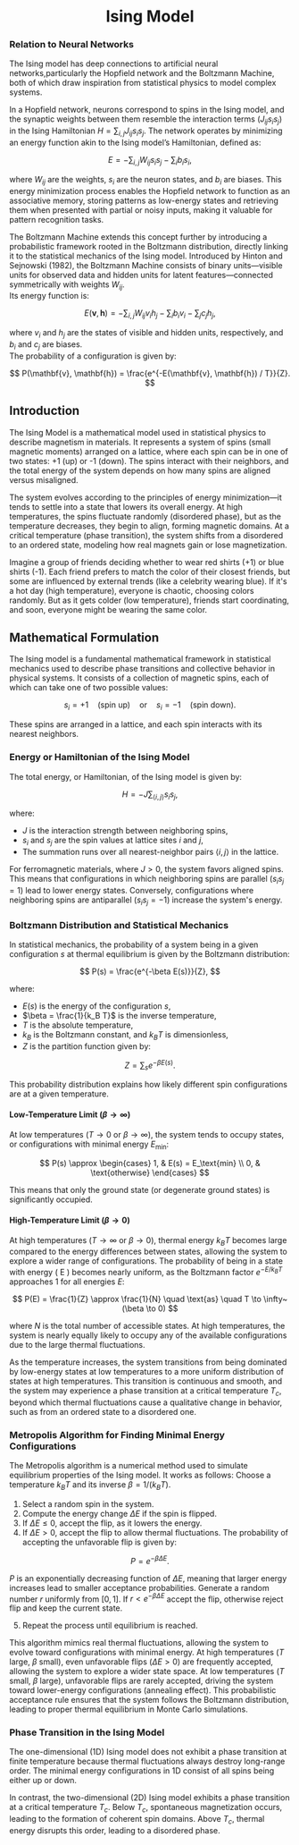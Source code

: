 <!-- Written by Alex Jenkins and Dr. Francesco Fedele for CEE4803/LMC4813 - (c) Georgia Tech, Spring 2025 -->

<div align="center">

# Ising Model

</div>

### Relation to Neural Networks
The Ising model has deep connections to artificial neural networks,particularly the Hopfield network and the Boltzmann Machine, both of which draw inspiration from statistical physics to model complex systems.  

In a Hopfield network, neurons correspond to spins in the Ising model, and the synaptic weights between them resemble the interaction terms ($J_{ij} s_i s_j$) in the Ising Hamiltonian $H = \sum_{i,j} J_{ij} s_i s_j$. The network operates by minimizing an energy function akin to the Ising model’s Hamiltonian, defined as:

$$ E = -\sum_{i,j} W_{ij} s_i s_j - \sum_i b_i s_i, $$

where $W_{ij}$ are the weights, $s_i$ are the neuron states, and $b_i$ are biases. This energy minimization process enables the Hopfield network to function as an associative memory, storing patterns as low-energy states and retrieving them when presented with partial or noisy inputs, making it valuable for pattern recognition tasks.

The Boltzmann Machine extends this concept further by introducing a probabilistic framework rooted in the Boltzmann distribution, directly linking it to the statistical mechanics of the Ising model. Introduced by Hinton and Sejnowski (1982), the Boltzmann Machine consists of binary units—visible units for observed data and hidden units for latent features—connected symmetrically with weights $W_{ij}$.  
Its energy function is:

$$ E(\mathbf{v}, \mathbf{h}) = -\sum_{i,j} W_{ij} v_i h_j - \sum_i b_i v_i - \sum_j c_j h_j, $$

where $v_i$ and $h_j$ are the states of visible and hidden units, respectively, and $b_i$ and $c_j$ are biases.  
The probability of a configuration is given by:

$$ P(\mathbf{v}, \mathbf{h}) = \frac{e^{-E(\mathbf{v}, \mathbf{h}) / T}}{Z}. $$

## Introduction
The Ising Model is a mathematical model used in statistical physics to describe magnetism in materials. It represents a system of spins (small magnetic moments) arranged on a lattice, where each spin can be in one of two states: +1 (up) or -1 (down). The spins interact with their neighbors, and the total energy of the system depends on how many spins are aligned versus misaligned.

The system evolves according to the principles of energy minimization—it tends to settle into a state that lowers its overall energy. At high temperatures, the spins fluctuate randomly (disordered phase), but as the temperature decreases, they begin to align, forming magnetic domains. At a critical temperature (phase transition), the system shifts from a disordered to an ordered state, modeling how real magnets gain or lose magnetization.

Imagine a group of friends deciding whether to wear red shirts (+1) or blue shirts (-1). Each friend prefers to match the color of their closest friends, but some are influenced by external trends (like a celebrity wearing blue). If it's a hot day (high temperature), everyone is chaotic, choosing colors randomly. But as it gets colder (low temperature), friends start coordinating, and soon, everyone might be wearing the same color.

## Mathematical Formulation

The Ising model is a fundamental mathematical framework in statistical mechanics used to describe phase transitions and collective behavior in physical systems. It consists of a collection of magnetic spins, each of which can take one of two possible values:

$$ s_i = +1 \quad \text{(spin up)} \quad \text{or} \quad s_i = -1 \quad \text{(spin down)}. $$

These spins are arranged in a lattice, and each spin interacts with its nearest neighbors.

### Energy or Hamiltonian of the Ising Model

The total energy, or Hamiltonian, of the Ising model is given by:

$$ H = -J \sum_{\langle i,j \rangle} s_i s_j, $$

where:
- $J$ is the interaction strength between neighboring spins,
- $s_i$ and $s_j$ are the spin values at lattice sites $i$ and $j$,
- The summation runs over all nearest-neighbor pairs $\langle i,j \rangle$ in the lattice.

For ferromagnetic materials, where $J > 0$, the system favors aligned spins. This means that configurations in which neighboring spins are parallel ($s_i s_j = 1$) lead to lower energy states. Conversely, configurations where neighboring spins are antiparallel ($s_i s_j = -1$) increase the system's energy.

### Boltzmann Distribution and Statistical Mechanics

In statistical mechanics, the probability of a system being in a given configuration $s$ at thermal equilibrium is given by the Boltzmann distribution:

$$ P(s) = \frac{e^{-\beta E(s)}}{Z}, $$

where:
- $E(s)$ is the energy of the configuration $s$,
- $\beta = \frac{1}{k_B T}$ is the inverse temperature,
- $T$ is the absolute temperature,
- $k_B$ is the Boltzmann constant, and $k_B T$ is dimensionless,
- $Z$ is the partition function given by:

$$ Z = \sum_s e^{-\beta E(s)}. $$

This probability distribution explains how likely different spin configurations are at a given temperature.

#### Low-Temperature Limit ($\beta \to \infty$)
At low temperatures ($T \to 0$ or $\beta \to \infty$), the system tends to occupy states, or configurations with minimal energy $E_\text{min}$:

$$ 
P(s) \approx \begin{cases} 
1, & E(s) = E_\text{min} \\ 
0, & \text{otherwise} 
\end{cases} 
$$

This means that only the ground state (or degenerate ground states) is significantly occupied.

#### High-Temperature Limit ($\beta \to 0$)
At high temperatures ($T \to \infty$ or $\beta \to 0$), thermal energy $k_B T$ becomes large compared to the energy differences between states, allowing the system to explore a wider range of configurations. The probability of being in a state with energy \( E \) becomes nearly uniform, as the Boltzmann factor $e^{-E / k_B T}$ approaches $1$ for all energies $E$:

$$ P(E) = \frac{1}{Z} \approx \frac{1}{N} \quad \text{as} \quad T \to \infty~(\beta \to 0) $$

where $N$ is the total number of accessible states. At high temperatures, the system is nearly equally likely to occupy any of the available configurations due to the large thermal fluctuations.

As the temperature increases, the system transitions from being dominated by low-energy states at low temperatures to a more uniform distribution of states at high temperatures. This transition is continuous and smooth, and the system may experience a phase transition at a critical temperature $T_c$, beyond which thermal fluctuations cause a qualitative change in behavior, such as from an ordered state to a disordered one.

### Metropolis Algorithm for Finding Minimal Energy Configurations

The Metropolis algorithm is a numerical method used to simulate equilibrium properties of the Ising model. It works as follows: Choose a temperature $k_B T$ and its inverse $\beta = 1/(k_B T)$.

1. Select a random spin in the system.
2. Compute the energy change $\Delta E$ if the spin is flipped.
3. If $\Delta E \leq 0$, accept the flip, as it lowers the energy.
4. If $\Delta E > 0$, accept the flip to allow thermal fluctuations. The probability of accepting the unfavorable flip is given by:

$$ P = e^{-\beta \Delta E}. $$

$P$ is an exponentially decreasing function of $\Delta E$, meaning that larger energy increases lead to smaller acceptance probabilities. Generate a random number $r$ uniformly from $[0,1]$. If $r<e^{-\beta \Delta E}$ accept the flip, otherwise reject flip and keep the current state. 

5. Repeat the process until equilibrium is reached.

This algorithm mimics real thermal fluctuations, allowing the system to evolve toward configurations with minimal energy. At high temperatures ($T$ large, $\beta$ small), even unfavorable flips ($\Delta E>0$) are frequently accepted, allowing the system to explore a wider state space. At low temperatures ($T$ small, $β$ large), unfavorable flips are rarely accepted, driving the system toward lower-energy configurations (annealing effect). This probabilistic acceptance rule ensures that the system follows the Boltzmann distribution, leading to proper thermal equilibrium in Monte Carlo simulations.



### Phase Transition in the Ising Model

The one-dimensional (1D) Ising model does not exhibit a phase transition at finite temperature because thermal fluctuations always destroy long-range order. The minimal energy configurations in 1D consist of all spins being either up or down.

In contrast, the two-dimensional (2D) Ising model exhibits a phase transition at a critical temperature $T_c$. Below $T_c$, spontaneous magnetization occurs, leading to the formation of coherent spin domains. Above $T_c$, thermal energy disrupts this order, leading to a disordered phase.
